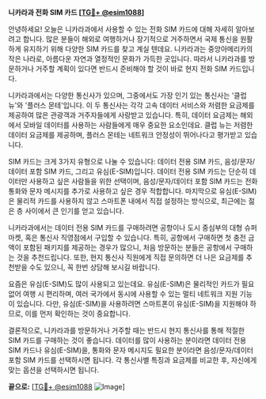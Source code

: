 **니카라과 전화 SIM 카드 [[TG💪+ @esim1088](https://t.me/s/esim1088)]**

안녕하세요! 오늘은 니카라과에서 사용할 수 있는 전화 SIM 카드에 대해 자세히 알아보려고 합니다. 많은 분들이 해외로 여행하거나 장기적으로 거주하면서 국제 통신을 원활하게 유지하기 위해 다양한 SIM 카드를 찾고 계실 텐데요. 니카라과는 중앙아메리카의 작은 나라로, 아름다운 자연과 열정적인 문화가 가득한 곳입니다. 따라서 니카라과를 방문하거나 거주할 계획이 있다면 반드시 준비해야 할 것이 바로 현지 전화 SIM 카드입니다.

니카라과에서는 다양한 통신사가 있으며, 그중에서도 가장 인기 있는 통신사는 '클럽 뉴'와 '플러스 몬테'입니다. 이 두 통신사는 각각 고속 데이터 서비스와 저렴한 요금제를 제공하여 많은 관광객과 거주자들에게 사랑받고 있습니다. 특히, 데이터 요금제는 해외에서 모바일 데이터를 사용하는 사람들에게 매우 중요한 요소인데요. 클럽 뉴는 저렴한 데이터 요금제를 제공하며, 플러스 몬테는 네트워크 안정성이 뛰어나다고 평가받고 있습니다.

SIM 카드는 크게 3가지 유형으로 나눌 수 있습니다: 데이터 전용 SIM 카드, 음성/문자/데이터 포함 SIM 카드, 그리고 유심(E-SIM)입니다. 데이터 전용 SIM 카드는 단순히 데이터만 사용하고 싶은 사람들을 위한 선택이며, 음성/문자/데이터 포함 SIM 카드는 전화 통화와 문자 메시지를 추가로 사용하고 싶은 경우 적합합니다. 마지막으로 유심(E-SIM)은 물리적 카드를 사용하지 않고 스마트폰 내에서 직접 설정하는 방식으로, 최근에는 젊은 층 사이에서 큰 인기를 얻고 있습니다.

니카라과에서는 데이터 전용 SIM 카드를 구매하려면 공항이나 도시 중심부의 대형 슈퍼마켓, 혹은 통신사 직영점에서 구입할 수 있습니다. 특히, 공항에서 구매하면 첫 충전 금액이 포함된 패키지를 제공하는 경우가 많으니, 처음 방문하는 분들은 공항에서 구매하는 것을 추천드립니다. 또한, 현지 통신사 직원에게 직접 문의하면 더 나은 요금제를 추천받을 수도 있으니, 꼭 한번 상담해 보시길 바랍니다.

요즘은 유심(E-SIM)도 많이 사용되고 있는데요. 유심(E-SIM)은 물리적인 카드가 필요 없어 여행 시 편리하며, 여러 국가에서 동시에 사용할 수 있는 멀티 네트워크 지원 기능이 있습니다. 다만, 유심(E-SIM)을 사용하려면 스마트폰이 유심(E-SIM)을 지원해야 하므로, 이를 먼저 확인하는 것이 중요합니다.

결론적으로, 니카라과를 방문하거나 거주할 때는 반드시 현지 통신사를 통해 적절한 SIM 카드를 구매하는 것이 좋습니다. 데이터를 많이 사용하는 분이라면 데이터 전용 SIM 카드나 유심(E-SIM)을, 통화와 문자 메시지도 필요한 분이라면 음성/문자/데이터 포함 SIM 카드를 선택하시면 됩니다. 각 통신사별 특징과 요금제를 비교한 후, 자신에게 맞는 옵션을 선택하시면 됩니다.

**끝으로:** [[TG💪+ @esim1088](https://t.me/s/esim1088) ![Image](https://i.postimg.cc/Y0z9fWf4/image.png)]